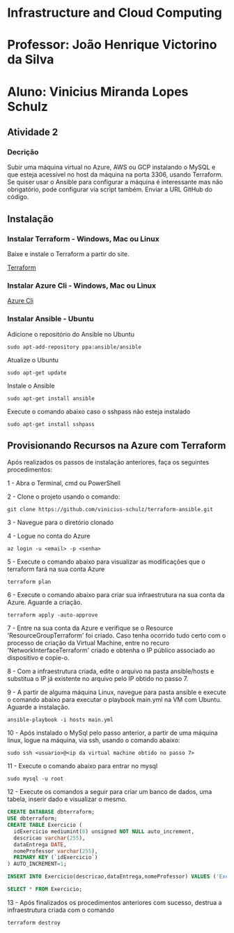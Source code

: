 # Infrastructure and Cloud Computing
# Professor: João Henrique Victorino da Silva 
# Aluno: Vinicius Miranda Lopes Schulz

## Atividade 2
### Decrição
Subir uma máquina virtual no Azure, AWS ou GCP instalando o MySQL e que esteja acessível no host da máquina na porta 3306, usando Terraform. Se quiser usar o Ansible para configurar a máquina é interessante mas não obrigatório, pode configurar via script também. Enviar a URL GitHub do código.

## Instalação

### Instalar Terraform - Windows, Mac ou Linux

Baixe e instale o Terraform a partir do site.

[Terraform](https://www.terraform.io/)

### Instalar Azure Cli - Windows, Mac ou Linux

[Azure Cli](https://docs.microsoft.com/pt-br/cli/azure/install-azure-cli)


### Instalar Ansible - Ubuntu

Adicione o repositório do Ansible no Ubuntu

`sudo apt-add-repository ppa:ansible/ansible`

Atualize o Ubuntu

`sudo apt-get update`

Instale o Ansible

`sudo apt-get install ansible`

Execute o comando abaixo caso o sshpass não esteja instalado 

`sudo apt-get install sshpass`

## Provisionando Recursos na Azure com Terraform

Após realizados os passos de instalação anteriores, faça os seguintes procedimentos:

1 - Abra o Terminal, cmd ou PowerShell

2 - Clone o projeto usando o comando:

`git clone https://github.com/vinicius-schulz/terraform-ansible.git`

3 - Navegue para o diretório clonado

4 - Logue no conta do Azure

`az login -u <email> -p <senha>`

5 - Execute o comando abaixo para visualizar as modificações que o terraform fará na sua conta Azure

`terraform plan`

6 - Execute o comando abaixo para criar sua infraestrutura na sua conta da Azure. Aguarde a criação.

`terraform apply -auto-approve`

7 - Entre na sua conta da Azure e verifique se o Resource 'ResourceGroupTerraform' foi criado. Caso tenha ocorrido tudo certo com o processo de criação da Virtual Machine, entre no recuro 'NetworkInterfaceTerraform' criado e obtenha o IP público associado ao dispositivo e copie-o.

8 - Com a infraestrutura criada, edite o arquivo na pasta ansible/hosts e substitua o IP já existente no arquivo pelo IP obtido no passo 7.

9 - A partir de alguma máquina Linux, navegue para pasta ansible e execute o comando abaixo para executar o playbook main.yml na VM com Ubuntu. Aguarde a instalação. 

`ansible-playbook -i hosts main.yml`

10 - Após instalado o MySql pelo passo anterior, a partir de uma máquina linux, logue na máquina, via ssh, usando o comando abaixo:

`sudo ssh <usuario>@<ip da virtual machine obtido no passo 7>`

11 - Execute o comando abaixo para entrar no mysql

`sudo mysql -u root`

12 - Execute os comandos a seguir para criar um banco de dados, uma tabela, inserir dado e visualizar o mesmo.

```sql
CREATE DATABASE dbterraform;
USE dbterraform;
CREATE TABLE Exercicio (
  idExercicio mediumint(8) unsigned NOT NULL auto_increment,
  descricao varchar(255),
  dataEntrega DATE,
  nomeProfessor varchar(255),
  PRIMARY KEY (`idExercicio`)
) AUTO_INCREMENT=1;

INSERT INTO Exercicio(descricao,dataEntrega,nomeProfessor) VALUES ('Exercicio 1', STR_TO_DATE('21-04-2021', '%d-%m-%Y'), "Joao Henrique Victorino da Silva");

SELECT * FROM Exercicio;
```

13 - Após finalizados os procedimentos anteriores com sucesso, destrua a infraestrutura criada com o comando

`terraform destroy`